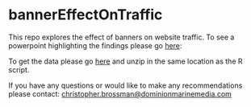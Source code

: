 # bannerEffectOnTraffic

This repo explores the effect of banners on website traffic. 
To see a powerpoint highlighting the findings please go [here](https://docs.google.com/presentation/d/1uBFd5mDzYxWaGPoxJNnyHsS7sEjerXewzKcWvUwczA0/edit#slide=id.g1b0d155cab_2_109): 

To get the data please go [here](https://drive.google.com/open?id=0ByY7ECQTZUEhT3ZZQ2x3S0gtNzA) and unzip in the same location as the R script. 

If you have any questions or would like to make any recommendations please contact: christopher.brossman@dominionmarinemedia.com
